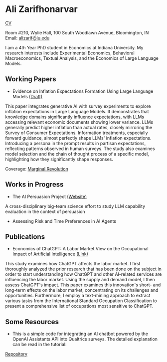 # Ali Zarifhonarvar

[CV](https://github.com/alizarif/cv.pdf)

Room #210, Wylie Hall, 100 South Woodlawn Avenue, Bloomington, IN  
Email: alizarif@iu.edu  

I am a 4th Year PhD student in Economics at Indiana University. My research interests include Experimental Economics, Behavioral Macroeconomics, Textual Analysis, and the Economics of Large Language Models.

## Working Papers

- Evidence on Inflation Expectations Formation Using Large Language Models [(Draft)](https://papers.ssrn.com/sol3/papers.cfm?abstract_id=4825076)

This paper integrates generative AI with survey experiments to explore inflation expectations in Large Language Models. It demonstrates that knowledge domains significantly influence expectations, with LLMs accessing relevant economic documents showing lower variance. LLMs generally predict higher inflation than actual rates, closely mirroring the Survey of Consumer Expectations. Information treatments, especially forward guidance, almost perfectly shape LLMs' inflation expectations. Introducing a persona in the prompt results in partisan expectations, reflecting patterns observed in human surveys. The study also examines model selection and the chain of thought process of a specific model, highlighting how they significantly shape responses.

Coverage: [Marginal Revolution](https://marginalrevolution.com/marginalrevolution/2024/05/experimental-evidence-on-large-language-models.html)

## Works in Progress

- The AI Persuasion Project [(Website)](https://sites.google.com/view/ai-persuasion/team?authuser=0)

A cross-disciplinary big-team science effort to study LLM capability evaluation in the context of persuasion

- Assessing Risk and Time Preferences in AI Agents

## Publications

- Economics of ChatGPT: A Labor Market View on the Occupational Impact of Artificial Intelligence [(Link)](https://www.emerald.com/insight/content/doi/10.1108/JEBDE-10-2023-0021/full/html)

This study examines how ChatGPT affects the labor market. I first thoroughly analyzed the prior research that has been done on the subject in order to start understanding how ChatGPT and other AI-related services are influencing the labor market. Using the supply and demand model, I then assess ChatGPT's impact. This paper examines this innovation's short- and long-term effects on the labor market, concentrating on its challenges and opportunities. Furthermore, I employ a text-mining approach to extract various tasks from the International Standard Occupation Classification to present a comprehensive list of occupations most sensitive to ChatGPT.

## Some Resources

- This is a simple code for integrating an AI chatbot powered by the OpenAI Assistants API into Qualtrics surveys. The detailed explanation can be read in the tutorial:

[Repository](https://github.com/alizarif/QualtricsAIChatbot)
